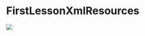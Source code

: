 # FirstLessonXmlResources
<p align="left">
<img src="https://user-images.githubusercontent.com/108148690/224422554-b97da5a9-f41b-48c9-83b9-60044c9c286e.jpeg"/>
</p>
